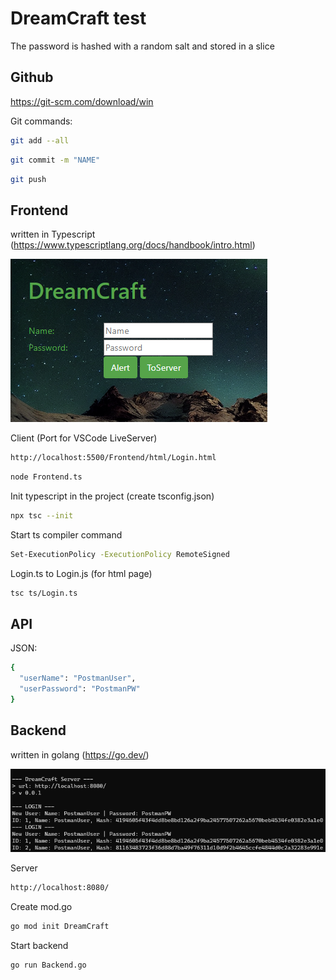# DreamCraft test

The password is hashed with a random salt and stored in a slice


## Github

https://git-scm.com/download/win

Git commands:

```bash
git add --all
```

```bash
git commit -m "NAME"
```

```bash
git push
```


## Frontend

written in Typescript (https://www.typescriptlang.org/docs/handbook/intro.html)

![LoginScreen](/Frontend/images/DreamCraft_LoginScreen.png)

Client (Port for VSCode LiveServer)

```bash
http://localhost:5500/Frontend/html/Login.html
```

```bash
node Frontend.ts
```

Init typescript in the project (create tsconfig.json)

```bash
npx tsc --init
```

Start ts compiler command

```bash
Set-ExecutionPolicy -ExecutionPolicy RemoteSigned
```

Login.ts to Login.js (for html page)

```bash
tsc ts/Login.ts
```


## API

JSON:

```bash
{
  "userName": "PostmanUser",
  "userPassword": "PostmanPW"
}
```


## Backend

written in golang (https://go.dev/)

![ServerConsoleScreen](/Frontend/images/DreamCraft_Server.png)

Server

```bash
http://localhost:8080/
```

Create mod.go

```bash
go mod init DreamCraft
```

Start backend

```bash
go run Backend.go
```




